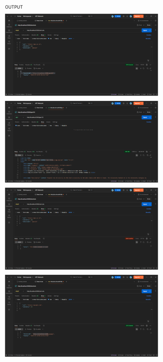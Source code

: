 OUTPUT 


![Screenshot](https://github.com/axhish04/2218503/blob/main/BackendTestSubmission/Screenshot%202025-07-15%20113330.png)

![Screenshot](https://github.com/axhish04/2218503/blob/main/BackendTestSubmission/Screenshot%202025-07-15%20113450.png)


![Screenshot](https://github.com/axhish04/2218503/blob/main/BackendTestSubmission/Screenshot%202025-07-15%20113856.png)


![Screenshot](https://github.com/axhish04/2218503/blob/main/BackendTestSubmission/Screenshot%202025-07-15%20113944.png)
